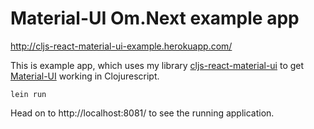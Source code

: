 # Material-UI Om.Next example app 

http://cljs-react-material-ui-example.herokuapp.com/

This is example app, which uses my library [cljs-react-material-ui](https://github.com/madvas/cljs-react-material-ui) to get [Material-UI](http://www.material-ui.com/) working in Clojurescript.

`lein run`

Head on to http://localhost:8081/ to see the running application.

